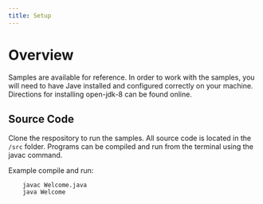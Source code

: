 ```yaml
---
title: Setup
---
```


# Overview

Samples are available for reference.  In order to work with the samples, you will need to have Jave installed and configured correctly on your machine.  Directions for installing open-jdk-8 can be found online.

## Source Code

Clone the respository to run the samples. All source code is located in the `/src` folder.
Programs can be compiled and run from the terminal using the javac command.

Example compile and run:

````
    javac Welcome.java
    java Welcome
````